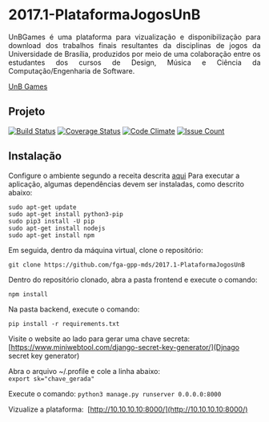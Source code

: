 # 2017.1-PlataformaJogosUnB
<p align="justify">UnBGames é uma plataforma para vizualização e disponibilização para download dos trabalhos finais resultantes da disciplinas de jogos da Universidade de Brasília, produzidos por meio de uma colaboração entre os estudantes dos cursos de Design, Música e Ciência da Computação/Engenharia de Software.</p>

[UnB Games](http://unbgames.lappis.rocks/)

## Projeto

[![Build Status](https://travis-ci.org/fga-gpp-mds/2017.1-PlataformaJogosUnB.svg?branch=master)](https://travis-ci.org/fga-gpp-mds/2017.1-PlataformaJogosUnB)
[![Coverage Status](https://coveralls.io/repos/github/fga-gpp-mds/2017.1-PlataformaJogosUnB/badge.svg)](https://coveralls.io/github/fga-gpp-mds/2017.1-PlataformaJogosUnB)
[![Code Climate](https://codeclimate.com/github/fga-gpp-mds/2017.1-PlataformaJogosUnB/badges/gpa.svg)](https://codeclimate.com/github/fga-gpp-mds/2017.1-PlataformaJogosUnB)
[![Issue Count](https://codeclimate.com/github/fga-gpp-mds/2017.1-PlataformaJogosUnB/badges/issue_count.svg)](https://codeclimate.com/github/fga-gpp-mds/2017.1-PlataformaJogosUnB)

## Instalação
Configure o ambiente segundo a receita descrita [aqui](https://github.com/PlataformaJogosUnB/chef-devenv)
Para executar a aplicação, algumas dependências devem ser instaladas, como descrito abaixo:

`sudo apt-get update`
</br>
`sudo apt-get install python3-pip`
</br>
`sudo pip3 install -U pip`
</br>
`sudo apt-get install nodejs` 
</br>
`sudo apt-get install npm` 

Em seguida, dentro da máquina virtual, clone o repositório:

`git clone https://github.com/fga-gpp-mds/2017.1-PlataformaJogosUnB`


Dentro do repositório clonado, abra a pasta frontend e execute o comando:

`npm install`

Na pasta backend, execute o comando:

`pip install -r requirements.txt`
</br> 

Visite o website ao lado para gerar uma chave secreta: [https://www.miniwebtool.com/django-secret-key-generator/](Djnago secret key generator)


Abra o arquivo ~/.profile e cole a linha abaixo:
</br>
`export sk="chave_gerada"`


Execute o comando: 
`python3 manage.py runserver 0.0.0.0:8000`

Vizualize a plataforma:  [http://10.10.10.10:8000/](http://10.10.10.10:8000/)

